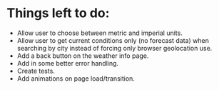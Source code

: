 # Things left to do:

* Allow user to choose between metric and imperial units.
* Allow user to get current conditions only (no forecast data) when searching by city instead of forcing only browser geolocation use.
* Add a back button on the weather info page.
* Add in some better error handling.
* Create tests.
* Add animations on page load/transition.